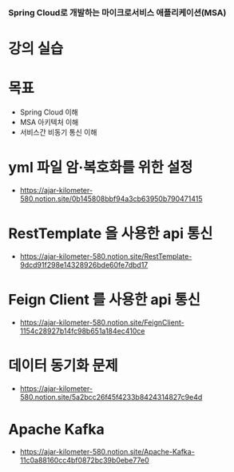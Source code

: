 ### Spring Cloud로 개발하는 마이크로서비스 애플리케이션(MSA)

# 강의 실습

# 목표
- Spring Cloud 이해
- MSA 아키텍처 이해
- 서비스간 비동기 통신 이해





# yml 파일 암·복호화를 위한 설정
 - https://ajar-kilometer-580.notion.site/0b145808bbf94a3cb63950b790471415

# RestTemplate 을 사용한 api 통신
 - https://ajar-kilometer-580.notion.site/RestTemplate-9dcd91f298e14328926bde60fe7dbd17

# Feign Client 를 사용한 api 통신
 - https://ajar-kilometer-580.notion.site/FeignClient-1154c28927b14fc98b651a184ec410ce

# 데이터 동기화 문제
 - https://ajar-kilometer-580.notion.site/5a2bcc26f45f4233b8424314827c9e4d

# Apache Kafka
 - https://ajar-kilometer-580.notion.site/Apache-Kafka-11c0a88160cc4bf0872bc39b0ebe77e0
